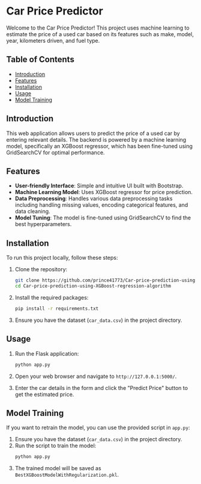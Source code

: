 # Car Price Predictor

Welcome to the Car Price Predictor! This project uses machine learning to estimate the price of a used car based on its features such as make, model, year, kilometers driven, and fuel type.

## Table of Contents

- [Introduction](#introduction)
- [Features](#features)
- [Installation](#installation)
- [Usage](#usage)
- [Model Training](#model-training)

## Introduction

This web application allows users to predict the price of a used car by entering relevant details. The backend is powered by a machine learning model, specifically an XGBoost regressor, which has been fine-tuned using GridSearchCV for optimal performance.

## Features

- **User-friendly Interface**: Simple and intuitive UI built with Bootstrap.
- **Machine Learning Model**: Uses XGBoost regressor for price prediction.
- **Data Preprocessing**: Handles various data preprocessing tasks including handling missing values, encoding categorical features, and data cleaning.
- **Model Tuning**: The model is fine-tuned using GridSearchCV to find the best hyperparameters.

## Installation

To run this project locally, follow these steps:

1. Clone the repository:
    ```bash
    git clone https://github.com/prince41773/Car-price-prediction-using-XGBoost-regression-algorithm.git
    cd Car-price-prediction-using-XGBoost-regression-algorithm
    ```

2. Install the required packages:
    ```bash
    pip install -r requirements.txt
    ```

3. Ensure you have the dataset (`car_data.csv`) in the project directory.

## Usage

1. Run the Flask application:
    ```bash
    python app.py
    ```

2. Open your web browser and navigate to `http://127.0.0.1:5000/`.

3. Enter the car details in the form and click the "Predict Price" button to get the estimated price.

## Model Training

If you want to retrain the model, you can use the provided script in `app.py`:

1. Ensure you have the dataset (`car_data.csv`) in the project directory.
2. Run the script to train the model:
    ```bash
    python app.py
    ```
3. The trained model will be saved as `BestXGBoostModelWithRegularization.pkl`.
